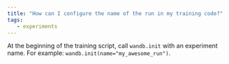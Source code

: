 ```yaml
---
title: "How can I configure the name of the run in my training code?"
tags:
   - experiments
---
```

At the beginning of the training script, call `wandb.init` with an experiment name. For example: `wandb.init(name="my_awesome_run")`.